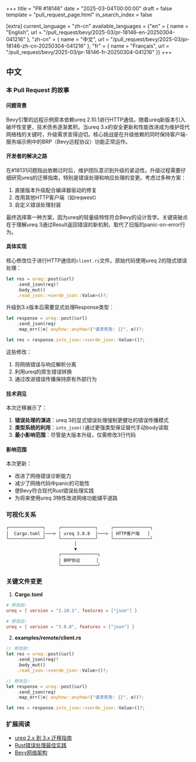 +++
title = "PR #18146"
date = "2025-03-04T00:00:00"
draft = false
template = "pull_request_page.html"
in_search_index = false

[extra]
current_language = "zh-cn"
available_languages = {"en" = { name = "English", url = "/pull_request/bevy/2025-03/pr-18146-en-20250304-041216" }, "zh-cn" = { name = "中文", url = "/pull_request/bevy/2025-03/pr-18146-zh-cn-20250304-041216" }, "fr" = { name = "Français", url = "/pull_request/bevy/2025-03/pr-18146-fr-20250304-041216" }}
+++








## 中文

### 本 Pull Request 的故事

#### 问题背景
Bevy引擎的远程示例原本依赖ureq 2.10.1进行HTTP通信。随着ureq新版本引入破坏性变更，技术债务逐渐累积。当ureq 3.x的安全更新和性能改进成为维护现代网络栈的关键时，升级需求变得迫切。核心挑战是在升级依赖的同时保持客户端-服务端示例中的BRP（Bevy远程协议）功能正常运作。

#### 开发者的解决之路
在#18131问题指出依赖过时后，维护团队意识到升级的紧迫性。升级过程需要仔细研究ureq的迁移指南，特别是错误处理和响应处理的变更。考虑过多种方案：
1. 直接版本升级配合编译器驱动的修复
2. 改用其他HTTP客户端（如reqwest）
3. 自定义错误处理封装

最终选择第一种方案，因为ureq的轻量级特性符合Bevy的设计哲学。关键突破点在于理解ureq 3通过Result返回错误的新机制，取代了旧版的panic-on-error行为。

#### 具体实现
核心修改位于进行HTTP通信的`client.rs`文件。原始代码使用ureq 2的隐式错误处理：

```rust
let res = ureq::post(&url)
    .send_json(req)?
    .body_mut()
    .read_json::<serde_json::Value>()?;
```

升级到3.x版本后需要显式处理Response类型：

```rust
let response = ureq::post(&url)
    .send_json(req)
    .map_err(|e| anyhow::anyhow!("请求失败: {}", e))?;

let res = response.into_json::<serde_json::Value>()?;
```

这些修改：
1. 将网络错误与响应解析分离
2. 利用ureq的原生错误转换
3. 通过改进错误传播保持原有外部行为

#### 技术洞见
本次迁移展示了：
1. **错误处理的演进**：ureq 3的显式错误处理强制更健壮的错误传播模式
2. **类型系统的利用**：`into_json()`通过更强类型保证替代手动body读取
3. **最小影响范围**：尽管是大版本升级，仅需修改3行代码

#### 影响范围
本次更新：
- 改进了网络错误诊断能力
- 减少了网络代码中panic的可能性
- 使Bevy符合现代Rust错误处理实践
- 为将来使用ureq 3特性改进网络功能铺平道路

### 可视化关系

```
┌─────────────┐     ┌─────────────┐     ┌──────────────┐
│  Cargo.toml │───> │ ureq 3.0.8  │───> │ HTTP客户端   │
└─────────────┘     └─────────────┘     └──────────────┘
                          │
                          ▼
                    ┌──────────────┐
                    │ BRP协议      │
                    └──────────────┘
```

### 关键文件变更

1. **Cargo.toml**
```toml
# 修改前:
ureq = { version = "2.10.1", features = ["json"] }

# 修改后:
ureq = { version = "3.0.8", features = ["json"] }
```

2. **examples/remote/client.rs**
```rust
// 修改前:
let res = ureq::post(&url)
    .send_json(req)?
    .body_mut()
    .read_json::<serde_json::Value>()?;

// 修改后:
let response = ureq::post(&url)
    .send_json(req)
    .map_err(|e| anyhow::anyhow!("请求失败: {}", e))?;

let res = response.into_json::<serde_json::Value>()?;
```

### 扩展阅读
- [ureq 2.x 到 3.x 迁移指南](https://github.com/algesten/ureq/blob/main/CHANGELOG.md)
- [Rust错误处理最佳实践](https://rustwiki.org/zh-CN/book/ch09-00-error-handling.html)
- [Bevy网络架构](https://bevyengine.org/learn/book/getting-started/resources/#networking)